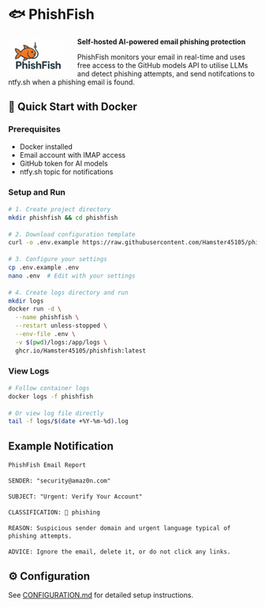 # 🐟 PhishFish

<p align="center">
  <img src=".github/banner.png" alt="PhishFish Icon" height="80" style="float:left; margin-right: 20px;">
</p>

**Self-hosted AI-powered email phishing protection**

PhishFish monitors your email in real-time and uses free access to the GitHub models API to utilise LLMs and detect phishing attempts, and send notifcations to ntfy.sh when a phishing email is found. 

## 🚀 Quick Start with Docker

### Prerequisites
- Docker installed
- Email account with IMAP access
- GitHub token for AI models
- ntfy.sh topic for notifications

### Setup and Run
```bash
# 1. Create project directory
mkdir phishfish && cd phishfish

# 2. Download configuration template
curl -o .env.example https://raw.githubusercontent.com/Hamster45105/phishfish/main/.env.example

# 3. Configure your settings
cp .env.example .env
nano .env  # Edit with your settings

# 4. Create logs directory and run
mkdir logs
docker run -d \
  --name phishfish \
  --restart unless-stopped \
  --env-file .env \
  -v $(pwd)/logs:/app/logs \
  ghcr.io/Hamster45105/phishfish:latest
```

### View Logs
```bash
# Follow container logs
docker logs -f phishfish

# Or view log file directly
tail -f logs/$(date +%Y-%m-%d).log
```

## Example Notification
```
PhishFish Email Report

SENDER: "security@amaz0n.com"

SUBJECT: "Urgent: Verify Your Account"

CLASSIFICATION: 🔴 phishing

REASON: Suspicious sender domain and urgent language typical of phishing attempts.

ADVICE: Ignore the email, delete it, or do not click any links.
```

## ⚙️ Configuration

See [CONFIGURATION.md](docs/CONFIGURATION.md) for detailed setup instructions.
